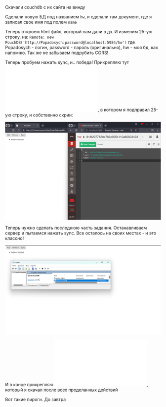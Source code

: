 Скачали couchdb с их сайта на винду

Сделали новую БД под названием `hw`, и сделали там документ, где я записал свое имя под полем `name`

Теперь откроем html файл, который нам дали в дз. И изменим 25-ую строку, на:
` Remote: new PouchDB('http://Popadosych:password@localhost:5984/hw') `
где Popadosych - логин, password - пароль (оригинально), hw - моя бд, как напомню. Так же не забываем подрубить CORS!.

Теперь пробуем нажать sync, и.. победа! Прикрепляю тут ![файл](./hw2.html), в котором я подправил 25-ую строку, и собственно скрин:

![pic1](./sync.png)

Теперь нужно сделать последнюю часть задания. Останавливаем сервер и пытаемся нажать sync. Все осталось на своих местах - и это классно!

![pic2](./sync_after_stop.jpg)

И в конце прикрепляю ![html файл](./PouchDB.html), который я скачал после всех проделанных действий

Вот такие пироги. До завтра
